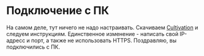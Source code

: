 # Подключение с ПК

На самом деле, тут ничего не надо настраивать. Скачиваем
[Cultivation](https://github.com/Grasscutters/Cultivation) и следуем инструкциям.
Единственное изменение - написать свой IP-адресс и порт, а также не использовать HTTPS.
Поздравляю, вы подключились с ПК.